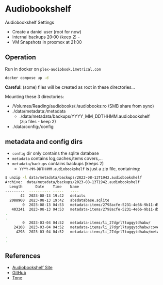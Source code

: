 # Audiobookshelf

Audiobookshelf Settings

- Create a daniel user (root for now)
- Internal backups 20:00 (keep 2) -
- VM Snapshots in proxmox at 21:00

## Operation

Run in docker on `plex-audiobook.imetrical.com`

```bash
docker compose up -d
```

**Careful**: (some) files will be created as root in these directories...

Mounting these 3 directories:

- /Volumes/Reading/audiobooks/:/audiobooks:ro (SMB share from syno)
- ./data/metadata:/metadata
  - ./data/metadata/backups/YYYY_MM_DDTHHMM.audiobookshelf (zip files - keep 2)
- ./data/config:/config

## metadata and config dirs

- `config` dir only contains the sqlite database
- `metadata` contains log,caches,items covers,...
- `metadata/backups` contains backups (keeps 2)
  - `YYYY-MM-DDTHHMM.audiobookshelf` is just a zip file, containing:

```bash
$ unzip -l data/metadata/backups/2023-08-13T1942.audiobookshelf
Archive:  data/metadata/backups/2023-08-13T1942.audiobookshelf
  Length      Date    Time    Name
---------  ---------- -----   ----
       42  2023-08-13 19:42   details
  2088960  2023-08-13 19:42   absdatabase.sqlite
        0  2023-08-13 04:53   metadata-items/2798acfe-5231-4e66-9b11-d56c0c0a4ba9/
   403241  2023-08-13 04:53   metadata-items/2798acfe-5231-4e66-9b11-d56c0c0a4ba9/cover.jpg
.
.
        0  2023-03-04 04:52   metadata-items/li_27dgrl7tugqytdhabw/
    24108  2023-03-04 04:52   metadata-items/li_27dgrl7tugqytdhabw/cover.jpg
     4298  2023-03-04 04:52   metadata-items/li_27dgrl7tugqytdhabw/metadata.abs
.
.
```

## References

- [Audiobookshelf Site](https://www.audiobookshelf.org/)
- [GitHub](https://github.com/advplyr/audiobookshelf)
- [Tone](https://github.com/sandreas/tone)
